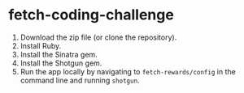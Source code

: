 # fetch-coding-challenge

1. Download the zip file (or clone the repository).
2. Install Ruby.
3. Install the Sinatra gem.
4. Install the Shotgun gem.
5. Run the app locally by navigating to `fetch-rewards/config` in the command line and running `shotgun`.

